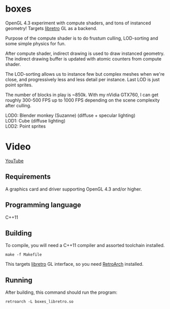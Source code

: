 boxes
=====

OpenGL 4.3 experiment with compute shaders, and tons of instanced geometry! Targets [libretro](http://libretro.com) GL as a backend.

Purpose of the compute shader is to do frustum culling, LOD-sorting and some simple physics for fun.

After compute shader, indirect drawing is used to draw instanced geometry.
The indirect drawing buffer is updated with atomic counters from compute shader.

The LOD-sorting allows us to instance few but complex meshes when we're close,
and progressively less and less detail per instance. Last LOD is just point sprites.

The number of blocks in play is ~850k.
With my nVidia GTX760, I can get roughly 300-500 FPS up to 1000 FPS depending on the scene complexity after culling.

LOD0: Blender monkey (Suzanne) (diffuse + specular lighting)<br/>
LOD1: Cube (diffuse lighting)<br/>
LOD2: Point sprites<br/>

Video
======
[YouTube](http://www.youtube.com/watch?v=_K2Wx7lW3fY&feature=youtu.be)

## Requirements
A graphics card and driver supporting OpenGL 4.3 and/or higher.

## Programming language
C++11

## Building
To compile, you will need a C++11 compiler and assorted toolchain installed.

    make -f Makefile

This targets [libretro](http://libretro.com) GL interface, so you need [RetroArch](https://github.com/libretro/RetroArch) installed.

## Running
After building, this command should run the program:

    retroarch -L boxes_libretro.so
